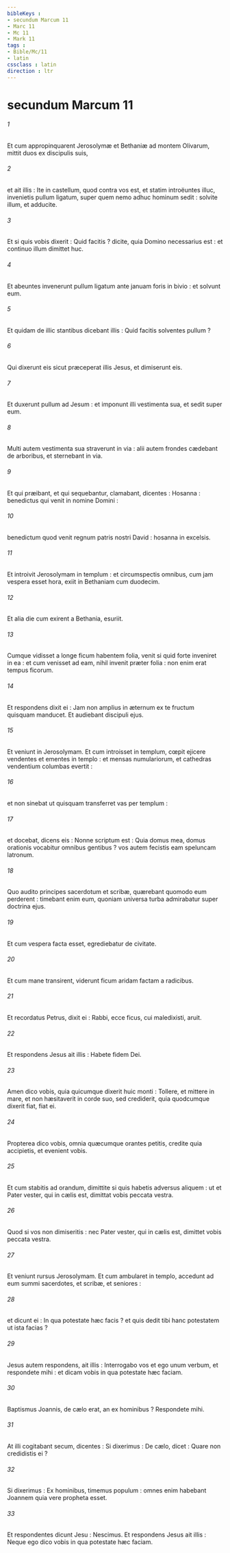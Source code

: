 ```yaml
---
bibleKeys : 
- secundum Marcum 11
- Marc 11
- Mc 11
- Mark 11
tags : 
- Bible/Mc/11
- latin
cssclass : latin
direction : ltr
---
```


# secundum Marcum 11

###### 1
Et cum appropinquarent Jerosolymæ et Bethaniæ ad montem Olivarum, mittit duos ex discipulis suis,
###### 2
et ait illis : Ite in castellum, quod contra vos est, et statim introëuntes illuc, invenietis pullum ligatum, super quem nemo adhuc hominum sedit : solvite illum, et adducite.
###### 3
Et si quis vobis dixerit : Quid facitis ? dicite, quia Domino necessarius est : et continuo illum dimittet huc.
###### 4
Et abeuntes invenerunt pullum ligatum ante januam foris in bivio : et solvunt eum.
###### 5
Et quidam de illic stantibus dicebant illis : Quid facitis solventes pullum ?
###### 6
Qui dixerunt eis sicut præceperat illis Jesus, et dimiserunt eis.
###### 7
Et duxerunt pullum ad Jesum : et imponunt illi vestimenta sua, et sedit super eum.
###### 8
Multi autem vestimenta sua straverunt in via : alii autem frondes cædebant de arboribus, et sternebant in via.
###### 9
Et qui præibant, et qui sequebantur, clamabant, dicentes : Hosanna : benedictus qui venit in nomine Domini :
###### 10
benedictum quod venit regnum patris nostri David : hosanna in excelsis.
###### 11
Et introivit Jerosolymam in templum : et circumspectis omnibus, cum jam vespera esset hora, exiit in Bethaniam cum duodecim.
###### 12
Et alia die cum exirent a Bethania, esuriit.
###### 13
Cumque vidisset a longe ficum habentem folia, venit si quid forte inveniret in ea : et cum venisset ad eam, nihil invenit præter folia : non enim erat tempus ficorum.
###### 14
Et respondens dixit ei : Jam non amplius in æternum ex te fructum quisquam manducet. Et audiebant discipuli ejus.
###### 15
Et veniunt in Jerosolymam. Et cum introisset in templum, cœpit ejicere vendentes et ementes in templo : et mensas numulariorum, et cathedras vendentium columbas evertit :
###### 16
et non sinebat ut quisquam transferret vas per templum :
###### 17
et docebat, dicens eis : Nonne scriptum est : Quia domus mea, domus orationis vocabitur omnibus gentibus ? vos autem fecistis eam speluncam latronum.
###### 18
Quo audito principes sacerdotum et scribæ, quærebant quomodo eum perderent : timebant enim eum, quoniam universa turba admirabatur super doctrina ejus.
###### 19
Et cum vespera facta esset, egrediebatur de civitate.
###### 20
Et cum mane transirent, viderunt ficum aridam factam a radicibus.
###### 21
Et recordatus Petrus, dixit ei : Rabbi, ecce ficus, cui maledixisti, aruit.
###### 22
Et respondens Jesus ait illis : Habete fidem Dei.
###### 23
Amen dico vobis, quia quicumque dixerit huic monti : Tollere, et mittere in mare, et non hæsitaverit in corde suo, sed crediderit, quia quodcumque dixerit fiat, fiat ei.
###### 24
Propterea dico vobis, omnia quæcumque orantes petitis, credite quia accipietis, et evenient vobis.
###### 25
Et cum stabitis ad orandum, dimittite si quis habetis adversus aliquem : ut et Pater vester, qui in cælis est, dimittat vobis peccata vestra.
###### 26
Quod si vos non dimiseritis : nec Pater vester, qui in cælis est, dimittet vobis peccata vestra.
###### 27
Et veniunt rursus Jerosolymam. Et cum ambularet in templo, accedunt ad eum summi sacerdotes, et scribæ, et seniores :
###### 28
et dicunt ei : In qua potestate hæc facis ? et quis dedit tibi hanc potestatem ut ista facias ?
###### 29
Jesus autem respondens, ait illis : Interrogabo vos et ego unum verbum, et respondete mihi : et dicam vobis in qua potestate hæc faciam.
###### 30
Baptismus Joannis, de cælo erat, an ex hominibus ? Respondete mihi.
###### 31
At illi cogitabant secum, dicentes : Si dixerimus : De cælo, dicet : Quare non credidistis ei ?
###### 32
Si dixerimus : Ex hominibus, timemus populum : omnes enim habebant Joannem quia vere propheta esset.
###### 33
Et respondentes dicunt Jesu : Nescimus. Et respondens Jesus ait illis : Neque ego dico vobis in qua potestate hæc faciam.
